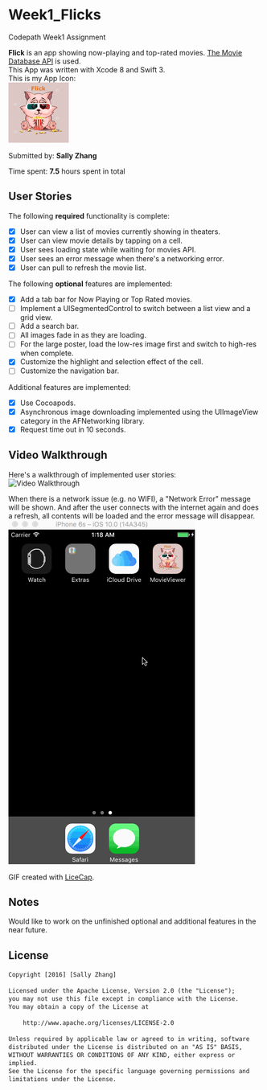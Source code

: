 # Week1_Flicks
Codepath Week1 Assignment

**Flick** is an app showing now-playing and top-rated movies. [The Movie Database API](http://docs.themoviedb.apiary.io/#) is used.  
This App was written with Xcode 8 and Swift 3.     
This is my App Icon:  
<img src="MovieViewer/Assets.xcassets/AppIcon.appiconset/Icon-App-40x40@3x.png" title="App Icon" width="" alt="App Icon" />  

Submitted by: **Sally Zhang**

Time spent: **7.5** hours spent in total

## User Stories

The following **required** functionality is complete:  

* [x] User can view a list of movies currently showing in theaters.  
* [x] User can view movie details by tapping on a cell. 
* [x] User sees loading state while waiting for movies API. 
* [x] User sees an error message when there's a networking error.
* [x] User can pull to refresh the movie list.

The following **optional** features are implemented:  

* [x] Add a tab bar for Now Playing or Top Rated movies.  
* [ ] Implement a UISegmentedControl to switch between a list view and a grid view.  
* [ ] Add a search bar.  
* [ ] All images fade in as they are loading.  
* [ ] For the large poster, load the low-res image first and switch to high-res when complete.  
* [x] Customize the highlight and selection effect of the cell.  
* [ ] Customize the navigation bar.  

Additional features are implemented:  

* [x] Use Cocoapods.  
* [x] Asynchronous image downloading implemented using the UIImageView category in the AFNetworking library.  
* [x] Request time out in 10 seconds.  

## Video Walkthrough 

Here's a walkthrough of implemented user stories:  
<img src='LiceCapGifs/overview.gif' title='Video Walkthrough' width='' alt='Video Walkthrough' />   

When there is a network issue (e.g. no WIFI), a "Network Error" message will be shown. And after the user connects with the internet again and does a refresh, all contents will be loaded and the error message will disappear.   
<img src='LiceCapGifs/network_issue.gif' title='Network Issue' width='' alt='Network Issue' />

GIF created with [LiceCap](http://www.cockos.com/licecap/).

## Notes  
Would like to work on the unfinished optional and additional features in the near future.  

## License

    Copyright [2016] [Sally Zhang]

    Licensed under the Apache License, Version 2.0 (the "License");
    you may not use this file except in compliance with the License.
    You may obtain a copy of the License at

        http://www.apache.org/licenses/LICENSE-2.0

    Unless required by applicable law or agreed to in writing, software
    distributed under the License is distributed on an "AS IS" BASIS,
    WITHOUT WARRANTIES OR CONDITIONS OF ANY KIND, either express or implied.
    See the License for the specific language governing permissions and
    limitations under the License.
